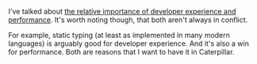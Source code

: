 I've talked about
[the relative importance of developer experience and performance](/daily/2024-09-01).
It's worth noting though, that both aren't always in conflict.

For example, static typing (at least as implemented in many modern languages) is
arguably good for developer experience. And it's also a win for performance.
Both are reasons that I want to have it in Caterpillar.

